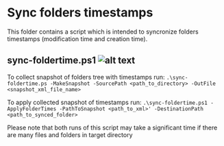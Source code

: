 # Sync folders timestamps
This folder contains a script which is intended to syncronize folders timestamps (modification time and creation time). 

## sync-foldertime.ps1 ![alt text](https://i.imgur.com/F6NAQyb.png "Script supports standard Get-Help cmdlet")
To collect snapshot of folders tree with timestamps run:
`.\sync-foldertime.ps -MakeSnapshot -SourcePath <path_to_directory> -OutFile <snapshot_xml_file_name>`

To apply collected snapshot of timestamps run:
 `.\sync-foldertime.ps1 -ApplyFolderTimes -PathToSnapshot <path_to_xml>' -DestinationPath <path_to_synced_folder>`

Please note that both runs of this script may take a significant time if there are many files and folders in target directory